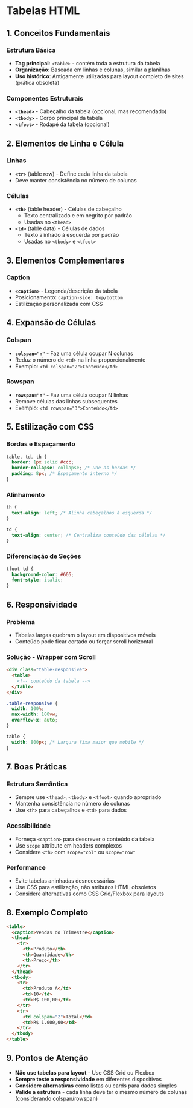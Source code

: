 # Tabelas HTML

## 1. Conceitos Fundamentais

### Estrutura Básica

- **Tag principal**: `<table>` - contém toda a estrutura da tabela
- **Organização**: Baseada em linhas e colunas, similar a planilhas
- **Uso histórico**: Antigamente utilizadas para layout completo de sites (prática obsoleta)

### Componentes Estruturais

- **`<thead>`** - Cabeçalho da tabela (opcional, mas recomendado)
- **`<tbody>`** - Corpo principal da tabela
- **`<tfoot>`** - Rodapé da tabela (opcional)

## 2. Elementos de Linha e Célula

### Linhas

- **`<tr>`** (table row) - Define cada linha da tabela
- Deve manter consistência no número de colunas

### Células

- **`<th>`** (table header) - Células de cabeçalho
  - Texto centralizado e em negrito por padrão
  - Usadas no `<thead>`
- **`<td>`** (table data) - Células de dados
  - Texto alinhado à esquerda por padrão
  - Usadas no `<tbody>` e `<tfoot>`

## 3. Elementos Complementares

### Caption

- **`<caption>`** - Legenda/descrição da tabela
- Posicionamento: `caption-side: top/bottom`
- Estilização personalizada com CSS

## 4. Expansão de Células

### Colspan

- **`colspan="n"`** - Faz uma célula ocupar N colunas
- Reduz o número de `<td>` na linha proporcionalmente
- Exemplo: `<td colspan="2">Conteúdo</td>`

### Rowspan

- **`rowspan="n"`** - Faz uma célula ocupar N linhas
- Remove células das linhas subsequentes
- Exemplo: `<td rowspan="3">Conteúdo</td>`

## 5. Estilização com CSS

### Bordas e Espaçamento

```css
table, td, th {
  border: 1px solid #ccc;
  border-collapse: collapse; /* Une as bordas */
  padding: 8px; /* Espaçamento interno */
}
```

### Alinhamento

```css
th {
  text-align: left; /* Alinha cabeçalhos à esquerda */
}

td {
  text-align: center; /* Centraliza conteúdo das células */
}
```

### Diferenciação de Seções

```css
tfoot td {
  background-color: #666;
  font-style: italic;
}
```

## 6. Responsividade

### Problema

- Tabelas largas quebram o layout em dispositivos móveis
- Conteúdo pode ficar cortado ou forçar scroll horizontal

### Solução - Wrapper com Scroll

```html
<div class="table-responsive">
  <table>
    <!-- conteúdo da tabela -->
  </table>
</div>
```

```css
.table-responsive {
  width: 100%;
  max-width: 100vw;
  overflow-x: auto;
}

table {
  width: 800px; /* Largura fixa maior que mobile */
}
```

## 7. Boas Práticas

### Estrutura Semântica

- Sempre use `<thead>`, `<tbody>` e `<tfoot>` quando apropriado
- Mantenha consistência no número de colunas
- Use `<th>` para cabeçalhos e `<td>` para dados

### Acessibilidade

- Forneça `<caption>` para descrever o conteúdo da tabela
- Use `scope` attribute em headers complexos
- Considere `<th>` com `scope="col"` ou `scope="row"`

### Performance

- Evite tabelas aninhadas desnecessárias
- Use CSS para estilização, não atributos HTML obsoletos
- Considere alternativas como CSS Grid/Flexbox para layouts

## 8. Exemplo Completo

```html
<table>
  <caption>Vendas do Trimestre</caption>
  <thead>
    <tr>
      <th>Produto</th>
      <th>Quantidade</th>
      <th>Preço</th>
    </tr>
  </thead>
  <tbody>
    <tr>
      <td>Produto A</td>
      <td>10</td>
      <td>R$ 100,00</td>
    </tr>
    <tr>
      <td colspan="2">Total</td>
      <td>R$ 1.000,00</td>
    </tr>
  </tbody>
</table>
```

## 9. Pontos de Atenção

- **Não use tabelas para layout** - Use CSS Grid ou Flexbox
- **Sempre teste a responsividade** em diferentes dispositivos
- **Considere alternativas** como listas ou cards para dados simples
- **Valide a estrutura** - cada linha deve ter o mesmo número de colunas (considerando colspan/rowspan)
